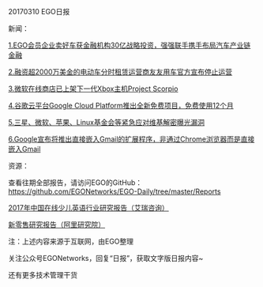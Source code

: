 20170310 EGO日报

新闻：

[1.EGO会员企业卖好车获金融机构30亿战略投资，强强联手携手布局汽车产业链金融](http://www.lieyunwang.com/archives/282807)

[2.融资超2000万美金的电动车分时租赁运营商友友用车官方宣布停止运营](http://www.iyiou.com/p/40697)

[3.微软在线商店已上架下一代Xbox主机Project Scorpio](https://news.cnblogs.com/n/564636/)

[4.谷歌云平台Google Cloud Platform推出全新免费项目，免费使用12个月](https://news.cnblogs.com/n/564638/)

[5.三星、微软、苹果、Linux基金会等紧急应对维基解密曝光漏洞](http://tech.qq.com/a/20170309/047577.htm)

[6.Google宣布将推出直接嵌入Gmail的扩展程序，非通过Chrome浏览器而是直接嵌入Gmail](https://news.cnblogs.com/n/564639/)

资源：

查看往期全部报告，请访问EGO的GitHub：https://github.com/EGONetworks/EGO-Daily/tree/master/Reports

[2017年中国在线少儿英语行业研究报告（艾瑞咨询）](http://www.199it.com/archives/570977.html)

[新零售研究报告（阿里研究院）](http://www.199it.com/archives/571565.html)

注：上述内容来源于互联网，由EGO整理

关注公众号EGONetworks，回复“日报”，获取文字版日报内容~

还有更多技术管理干货
